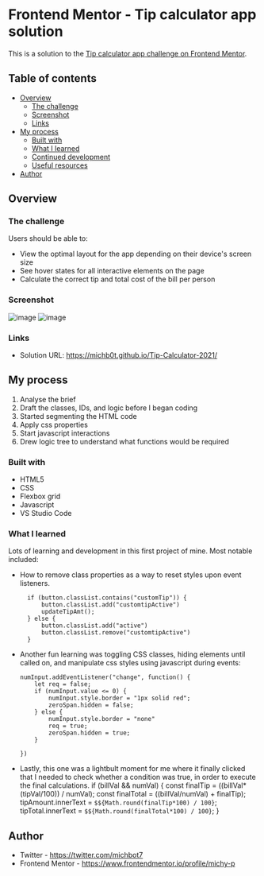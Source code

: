 # Frontend Mentor - Tip calculator app solution

This is a solution to the [Tip calculator app challenge on Frontend Mentor](https://www.frontendmentor.io/challenges/tip-calculator-app-ugJNGbJUX).

## Table of contents

- [Overview](#overview)
  - [The challenge](#the-challenge)
  - [Screenshot](#screenshot)
  - [Links](#links)
- [My process](#my-process)
  - [Built with](#built-with)
  - [What I learned](#what-i-learned)
  - [Continued development](#continued-development)
  - [Useful resources](#useful-resources)
- [Author](#author)

## Overview

### The challenge

Users should be able to:

- View the optimal layout for the app depending on their device's screen size
- See hover states for all interactive elements on the page
- Calculate the correct tip and total cost of the bill per person

### Screenshot

![image](https://user-images.githubusercontent.com/81781093/130620909-2c6ddd8b-6331-40d1-9e60-d9a27c0da47f.png)
![image](https://user-images.githubusercontent.com/81781093/130621201-568f1f77-baa5-4f94-b0bf-94ea415075f4.png)


### Links

- Solution URL: https://michb0t.github.io/Tip-Calculator-2021/


## My process

1. Analyse the brief
2. Draft the classes, IDs, and logic before I began coding
3. Started segmenting the HTML code 
4. Apply css properties
5. Start javascript interactions
6. Drew logic tree to understand what functions would be required 

### Built with

- HTML5
- CSS
- Flexbox grid
- Javascript
- VS Studio Code


### What I learned

Lots of learning and development in this first project of mine. Most notable included:
- How to remove class properties as a way to reset styles upon event listeners.

        if (button.classList.contains("customTip")) {
            button.classList.add("customtipActive")
            updateTipAmt();
        } else {
            button.classList.add("active")
            button.classList.remove("customtipActive")
        }

- Another fun learning was toggling CSS classes, hiding elements until called on, and manipulate css styles using javascript during events:  

      numInput.addEventListener("change", function() {
          let req = false;
          if (numInput.value <= 0) {
              numInput.style.border = "1px solid red";
              zeroSpan.hidden = false;
          } else {
              numInput.style.border = "none"
              req = true;
              zeroSpan.hidden = true;
          }

      })

- Lastly, this one was a lightbult moment for me where it finally clicked that I needed to check whether a condition was true, in order to execute the final calculations.
    if (billVal && numVal) {
        const finalTip = ((billVal*(tipVal/100)) / numVal);
        const finalTotal = ((billVal/numVal) + finalTip);
        tipAmount.innerText = `$${Math.round(finalTip*100) / 100}`;
        tipTotal.innerText = `$${Math.round(finalTotal*100) / 100}`;
    }
    
## Author

- Twitter - https://twitter.com/michbot7
- Frontend Mentor - https://www.frontendmentor.io/profile/michy-p
